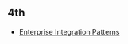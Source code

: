 ## 4th
- [Enterprise Integration Patterns](https://www.enterpriseintegrationpatterns.com/patterns/messaging/Messaging.html)
